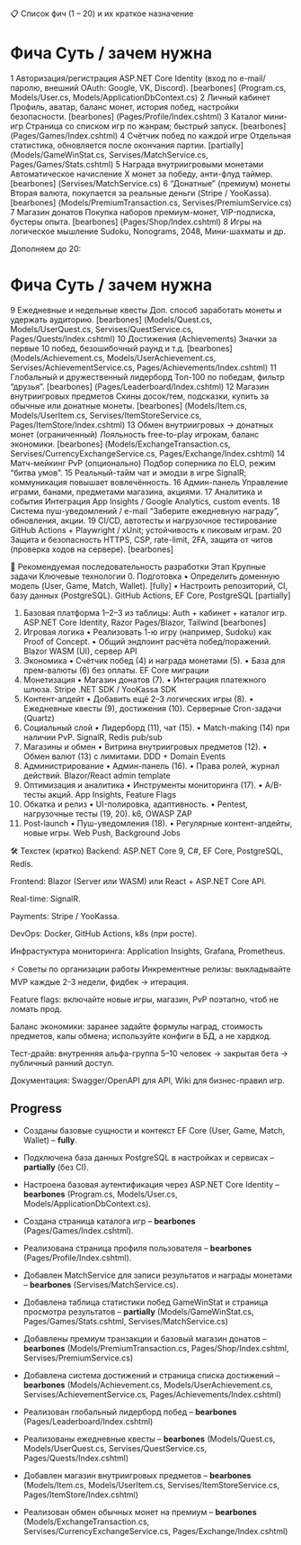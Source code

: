 📋 Список фич (1 – 20) и их краткое назначение
#	Фича	Суть / зачем нужна
1	Авторизация/регистрация	ASP.NET Core Identity (вход по e-mail/паролю, внешний OAuth: Google, VK, Discord). [bearbones] (Program.cs, Models/User.cs, Models/ApplicationDbContext.cs)
2	Личный кабинет	Профиль, аватар, баланс монет, история побед, настройки безопасности. [bearbones] (Pages/Profile/Index.cshtml)
3	Каталог мини-игр	Страница со списком игр по жанрам; быстрый запуск. [bearbones] (Pages/Games/Index.cshtml)
4	Счётчик побед по каждой игре	Отдельная статистика, обновляется после окончания партии. [partially] (Models/GameWinStat.cs, Servises/MatchService.cs, Pages/Games/Stats.cshtml)
5	Награда внутриигровыми монетами	Автоматическое начисление X монет за победу, анти-флуд таймер. [bearbones] (Servises/MatchService.cs)
6       “Донатные” (премиум) монеты     Вторая валюта, покупается за реальные деньги (Stripe / YooKassa). [bearbones] (Models/PremiumTransaction.cs, Servises/PremiumService.cs)
7       Магазин донатов Покупка наборов премиум-монет, VIP-подписка, бустеры опыта. [bearbones] (Pages/Shop/Index.cshtml)
8	Игры на логическое мышление	Sudoku, Nonograms, 2048, Мини-шахматы и др.

Дополняем до 20:

#	Фича	Суть / зачем нужна
9       Ежедневные и недельные квесты   Доп. способ заработать монеты и удержать аудиторию. [bearbones] (Models/Quest.cs, Models/UserQuest.cs, Servises/QuestService.cs, Pages/Quests/Index.cshtml)
10	Достижения (Achievements)       Значки за первые 10 побед, безошибочный раунд и т.д. [bearbones] (Models/Achievement.cs, Models/UserAchievement.cs, Servises/AchievementService.cs, Pages/Achievements/Index.cshtml)
11	Глобальный и дружественный лидерборд    Топ-100 по победам, фильтр “друзья”. [bearbones] (Pages/Leaderboard/Index.cshtml)
12	Магазин внутриигровых предметов	Скины досок/тем, подсказки, купить за обычные или донатные монеты. [bearbones] (Models/Item.cs, Models/UserItem.cs, Servises/ItemStoreService.cs, Pages/ItemStore/Index.cshtml)
13      Обмен внутриигровых → донатных монет (ограниченный)     Лояльность free-to-play игрокам, баланс экономики. [bearbones] (Models/ExchangeTransaction.cs, Servises/CurrencyExchangeService.cs, Pages/Exchange/Index.cshtml)
14	Матч-мейкинг PvP (опционально)	Подбор соперника по ELO, режим “битва умов”.
15	Реальный-тайм чат и эмодзи в игре	SignalR; коммуникация повышает вовлечённость.
16	Админ-панель	Управление играми, банами, предметами магазина, акциями.
17	Аналитика и события	Интеграция App Insights / Google Analytics, custom events.
18	Система пуш-уведомлений / e-mail	“Заберите ежедневную награду”, обновления, акции.
19	CI/CD, автотесты и нагрузочное тестирование	GitHub Actions + Playwright / xUnit; устойчивость к пиковым играм.
20	Защита и безопасность	HTTPS, CSP, rate-limit, 2FA, защита от читов (проверка ходов на сервере). [bearbones]

🔧 Рекомендуемая последовательность разработки
Этап	Крупные задачи	Ключевые технологии
0. Подготовка   • Определить доменную модель (User, Game, Match, Wallet). [fully]
• Настроить репозиторий, CI, базу данных (PostgreSQL).	GitHub Actions, EF Core, PostgreSQL [partially]
1. Базовая платформа	1–2–3 из таблицы: Auth + кабинет + каталог игр.	ASP.NET Core Identity, Razor Pages/Blazor, Tailwind [bearbones]
2. Игровая логика	• Реализовать 1-ю игру (например, Sudoku) как Proof of Concept.
• Общий эндпоинт расчёта побед/поражений.	Blazor WASM (UI), сервер API
3. Экономика	• Счётчик побед (4) и награда монетами (5).
• База для прем-валюты (6) без оплаты.	EF Core миграции
4. Монетизация	• Магазин донатов (7).
• Интеграция платежного шлюза.	Stripe .NET SDK / YooKassa SDK
5. Контент-апдейт	• Добавить ещё 2–3 логических игры (8).
• Ежедневные квесты (9), достижения (10).	Серверные Cron-задачи (Quartz)
6. Социальный слой	• Лидерборд (11), чат (15).
• Match-making (14) при наличии PvP.	SignalR, Redis pub/sub
7. Магазины и обмен	• Витрина внутриигровых предметов (12).
• Обмен валют (13) с лимитами.	DDD + Domain Events
8. Администрирование	• Админ-панель (16).
• Права ролей, журнал действий.	Blazor/React admin template
9. Оптимизация и аналитика	• Инструменты мониторинга (17).
• A/B-тесты акций.	App Insights, Feature Flags
10. Обкатка и релиз	• UI-полировка, адаптивность.
• Pentest, нагрузочные тесты (19, 20).	k6, OWASP ZAP
11. Post-launch	• Пуш-уведомления (18).
• Регулярные контент-апдейты, новые игры.	Web Push, Background Jobs

🛠️ Техстек (кратко)
Backend: ASP.NET Core 9, C#, EF Core, PostgreSQL, Redis.

Frontend: Blazor (Server или WASM) или React + ASP.NET Core API.

Real-time: SignalR.

Payments: Stripe / YooKassa.

DevOps: Docker, GitHub Actions, k8s (при росте).

Инфрастуктура мониторинга: Application Insights, Grafana, Prometheus.

⚡ Советы по организации работы
Инкрементные релизы: выкладывайте MVP каждые 2-3 недели, фидбек → итерация.

Feature flags: включайте новые игры, магазин, PvP поэтапно, чтоб не ломать прод.

Баланс экономики: заранее задайте формулы наград, стоимость предметов, капы обмена; используйте конфиги в БД, а не хардкод.

Тест-драйв: внутренняя альфа-группа 5–10 человек → закрытая бета → публичный ранний доступ.

Документация: Swagger/OpenAPI для API, Wiki для бизнес-правил игр.

## Progress
- Созданы базовые сущности и контекст EF Core (User, Game, Match, Wallet) – **fully**.
- Подключена база данных PostgreSQL в настройках и сервисах – **partially** (без CI).
- Настроена базовая аутентификация через ASP.NET Core Identity – **bearbones** (Program.cs, Models/User.cs, Models/ApplicationDbContext.cs).
- Создана страница каталога игр – **bearbones** (Pages/Games/Index.cshtml).

- Реализована страница профиля пользователя – **bearbones** (Pages/Profile/Index.cshtml).
- Добавлен MatchService для записи результатов и награды монетами – **bearbones** (Servises/MatchService.cs).

- Добавлена таблица статистики побед GameWinStat и страница просмотра результатов – **partially** (Models/GameWinStat.cs, Pages/Games/Stats.cshtml, Servises/MatchService.cs)

- Добавлены премиум транзакции и базовый магазин донатов – **bearbones** (Models/PremiumTransaction.cs, Pages/Shop/Index.cshtml, Servises/PremiumService.cs)
- Добавлена система достижений и страница списка достижений – **bearbones** (Models/Achievement.cs, Models/UserAchievement.cs, Servises/AchievementService.cs, Pages/Achievements/Index.cshtml)
- Реализован глобальный лидерборд побед – **bearbones** (Pages/Leaderboard/Index.cshtml)
- Реализованы ежедневные квесты – **bearbones** (Models/Quest.cs, Models/UserQuest.cs, Servises/QuestService.cs, Pages/Quests/Index.cshtml)
- Добавлен магазин внутриигровых предметов – **bearbones** (Models/Item.cs, Models/UserItem.cs, Servises/ItemStoreService.cs, Pages/ItemStore/Index.cshtml)
- Реализован обмен обычных монет на премиум – **bearbones** (Models/ExchangeTransaction.cs, Servises/CurrencyExchangeService.cs, Pages/Exchange/Index.cshtml)
